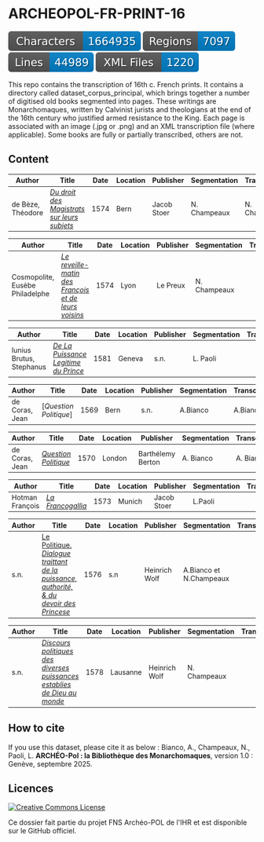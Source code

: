   
# ARCHEOPOL-FR-PRINT-16

![characters badge](badges/characters.svg) ![regions badge](badges/regions.svg) ![lines badge](badges/lines.svg) ![files badge](badges/files.svg)

This repo contains the transcription of 16th c. French prints. It contains a directory called dataset_corpus_principal, which brings together a number of digitised old books segmented into pages. These writings are Monarchomaques, written by Calvinist jurists and theologians at the end of the 16th century who justified armed resistance to the King. Each page is associated with an image (.jpg or .png) and an XML transcription file (where applicable). Some books are fully or partially transcribed, others are not.


## Content


| Author           | Title                | Date     | Location | Publisher | Segmentation | Transcription |
|------------------|----------------------|----------|----------|-----------|--------------|---------------|
| de Bèze,  Théodore | [_Du droit des Magistrats sur leurs subjets_](https://doi.org/10.3931/e-rara-1064) | 1574     | Bern  | Jacob Stoer | N. Champeaux | N. Champeaux |


| Author           | Title                | Date     | Location | Publisher | Segmentation | Transcription |
|------------------|----------------------|----------|----------|-----------|--------------|---------------|
| Cosmopolite,  Eusèbe Philadelphe | [_Le reveille-matin des François et de leurs voisins_](https://www.google.it/books/edition/Le_Reveille_matin_des_Fran%C3%A7ois_et_de_le/GBRr1rSDsQMC?hl=it&gbpv=1) | 1574 | Lyon | Le Preux | N. Champeaux |  |

| Author           | Title                | Date     | Location | Publisher | Segmentation | Transcription |
|------------------|----------------------|----------|----------|-----------|--------------|---------------|
| Iunius Brutus, Stephanus | [*De La Puissance Legitime du Prince*](https://doi.org/10.3931/e-rara-6435) | 1581     | Geneva   | s.n. | L. Paoli     |   |


| Author           | Title                | Date     | Location | Publisher | Segmentation | Transcription |
|------------------|----------------------|----------|----------|-----------|--------------|---------------|
| de Coras, Jean | [*Question Politique*] | 1569    | Bern   | s.n. | A.Bianco    | A.Bianco  |


| Author           | Title                | Date     | Location | Publisher | Segmentation | Transcription |
|------------------|----------------------|----------|----------|-----------|--------------|---------------|
| de Coras, Jean | [_Question Politique_](https://books.google.ch/books?id=7cLTKl76iJsC&pg=PA355) | 1570     | London   | Barthélemy Berton | A. Bianco     | A. Bianco      |


| Author           | Title                | Date     | Location | Publisher | Segmentation | Transcription |
|------------------|----------------------|----------|----------|-----------|--------------|---------------|
| Hotman François | [*La Francogallia*](https://www.digitale-sammlungen.de/en/view/bsb10177492?page=4,5) | 1573     | Munich| Jacob Stoer | L.Paoli     |   |


| Author           | Title                | Date     | Location | Publisher | Segmentation | Transcription |
|------------------|----------------------|----------|----------|-----------|--------------|---------------|
| s.n. | [Le Politique. *Dialogue traittant de la puissance, authorité, & du devoir des Princese*](http://digital.onb.ac.at/OnbViewer/viewer.faces?doc=ABO_%2BZ22450210X) | 1576     | s.n | Heinrich Wolf | A.Bianco et N.Champeaux     |   |

| Author           | Title                | Date     | Location | Publisher | Segmentation | Transcription |
|------------------|----------------------|----------|----------|-----------|--------------|---------------|
| s.n. | [_Discours politiques des diverses puissances establies de Dieu au monde_](https://doi.org/10.3931/e-rara-29284) | 1578     | Lausanne | Heinrich Wolf | N. Champeaux |  |



## How to cite

If you use this dataset, please cite it as below : Bianco, A., Champeaux, N., Paoli, L. **ARCHÉO-Pol : la Bibliothèque des Monarchomaques**, version 1.0 : Genève, septembre 2025.
 
## Licences

<a rel="license" href="https://creativecommons.org/licenses/by/2.0"><img alt="Creative Commons License" style="border-width:0" src="https://upload.wikimedia.org/wikipedia/commons/d/d3/Cc_by-nc_icon.svg" /></a><br /> 


Ce dossier fait partie du projet FNS Archéo-POL de l'IHR et est disponible sur le GitHub officiel.

    

    
